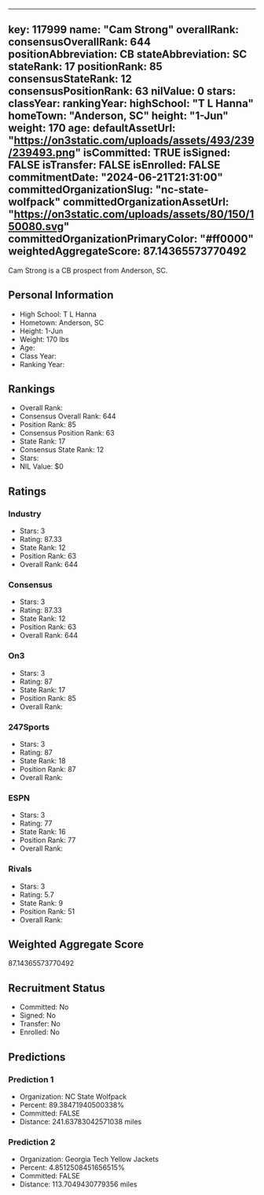---
  key: 117999
  name: "Cam Strong"
  overallRank: 
  consensusOverallRank: 644
  positionAbbreviation: CB
  stateAbbreviation: SC
  stateRank: 17
  positionRank: 85
  consensusStateRank: 12
  consensusPositionRank: 63
  nilValue: 0
  stars: 
  classYear: 
  rankingYear: 
  highSchool: "T L Hanna"
  homeTown: "Anderson, SC"
  height: "1-Jun"
  weight: 170
  age: 
  defaultAssetUrl: "https://on3static.com/uploads/assets/493/239/239493.png"
  isCommitted: TRUE
  isSigned: FALSE
  isTransfer: FALSE
  isEnrolled: FALSE
  commitmentDate: "2024-06-21T21:31:00"
  committedOrganizationSlug: "nc-state-wolfpack"
  committedOrganizationAssetUrl: "https://on3static.com/uploads/assets/80/150/150080.svg"
  committedOrganizationPrimaryColor: "#ff0000"
  weightedAggregateScore: 87.14365573770492
  ---
  
  Cam Strong is a CB prospect from Anderson, SC.
  
  ## Personal Information
  - High School: T L Hanna
  - Hometown: Anderson, SC
  - Height: 1-Jun
  - Weight: 170 lbs
  - Age: 
  - Class Year: 
  - Ranking Year: 
  
  ## Rankings
  - Overall Rank: 
  - Consensus Overall Rank: 644
  - Position Rank: 85
  - Consensus Position Rank: 63
  - State Rank: 17
  - Consensus State Rank: 12
  - Stars: 
  - NIL Value: $0
  
  ## Ratings
  
  ### Industry
  - Stars: 3
  - Rating: 87.33
  - State Rank: 12
  - Position Rank: 63
  - Overall Rank: 644
  
  ### Consensus
  - Stars: 3
  - Rating: 87.33
  - State Rank: 12
  - Position Rank: 63
  - Overall Rank: 644
  
  ### On3
  - Stars: 3
  - Rating: 87
  - State Rank: 17
  - Position Rank: 85
  - Overall Rank: 
  
  ### 247Sports
  - Stars: 3
  - Rating: 87
  - State Rank: 18
  - Position Rank: 87
  - Overall Rank: 
  
  ### ESPN
  - Stars: 3
  - Rating: 77
  - State Rank: 16
  - Position Rank: 77
  - Overall Rank: 
  
  ### Rivals
  - Stars: 3
  - Rating: 5.7
  - State Rank: 9
  - Position Rank: 51
  - Overall Rank: 
  
  ## Weighted Aggregate Score
  87.14365573770492
  
  ## Recruitment Status
  - Committed: No
  - Signed: No
  - Transfer: No
  - Enrolled: No
  
  
  
  ## Predictions
  
  ### Prediction 1
  - Organization: NC State Wolfpack
  - Percent: 89.38471940500338%
  - Committed: FALSE
  - Distance: 241.63783042571038 miles
  
  ### Prediction 2
  - Organization: Georgia Tech Yellow Jackets
  - Percent: 4.8512508451656515%
  - Committed: FALSE
  - Distance: 113.7049430779356 miles
  